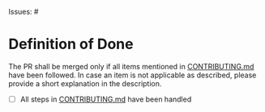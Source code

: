 Issues: #

<!--  Description of the change in case no issue is mentioned -->

# Definition of Done

The PR shall be merged only if all items mentioned in 
[CONTRIBUTING.md](https://github.com/eclipse-ankaios/ankaios/blob/main/CONTRIBUTING.md#how-to-contribute)
have been followed. In case an item is not applicable as described, please provide a short explanation in the description.

- [ ] All steps in [CONTRIBUTING.md](https://github.com/eclipse-ankaios/ankaios/blob/main/CONTRIBUTING.md#how-to-contribute) have been handled

